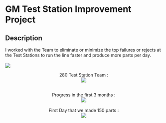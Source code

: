 
<h1>GM Test Station Improvement Project</h1>

<h2>Description</h2>
I worked with the Team to eliminate or minimize the top failures or rejects at the Test Stations to run the line faster and produce more parts per day.
<br />
<br />
<img src="[https://imgur.com/a/hN9Y9Vc)"/>





<p align="center">
280 Test Station Team : <br/>
<img src="https://imgur.com/a/atyVRdr"/>
<br />
<br /><p align="center">
Progress in the first 3 months : <br/>
<img src="https://imgur.com/a/86VcI1Z"/>
<br />
<br />
First Day that we made 150 parts : <br/>
<img src="https://imgur.com/a/yLqf2zl"/>
<br />
<br />
